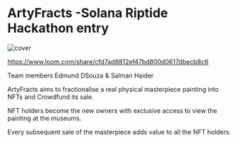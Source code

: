 # ArtyFracts -Solana Riptide Hackathon entry 
   
![cover](https://user-images.githubusercontent.com/861675/158709634-6395cc67-eb0a-48ed-bca6-94c52c158821.png)

https://www.loom.com/share/cfd7ad8812ef47bd800d0617dbecb8c6


Team members 
Edmund DSouza &  Salman Haider 

ArtyFracts aims to fractionalise a real physical masterpiece painting into NFTs and Crowdfund its sale.

NFT holders become the new owners with exclusive access to view the painting at the museums.

Every subsequent sale of the masterpiece adds value to all the NFT holders.


